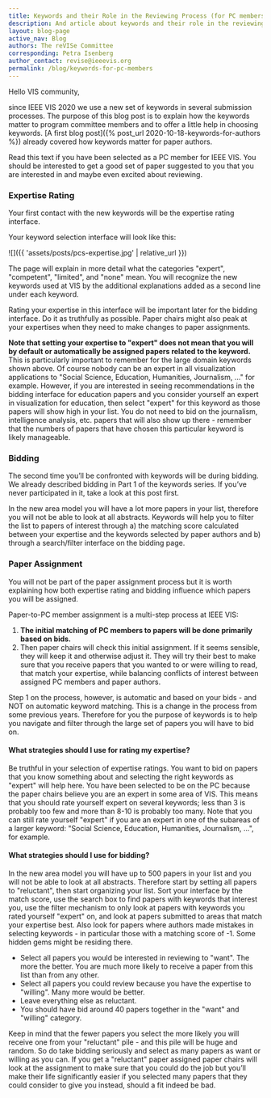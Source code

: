 ```yaml
---
title: Keywords and their Role in the Reviewing Process (for PC members)
description: And article about keywords and their role in the reviewing process
layout: blog-page
active_nav: Blog
authors: The reVISe Committee
corresponding: Petra Isenberg
author_contact: revise@ieeevis.org
permalink: /blog/keywords-for-pc-members
---
```


Hello VIS community,

since IEEE VIS 2020 we use a new set of keywords in several submission processes. The purpose of this blog post is to explain how the keywords matter to program committee members and to offer a little help in choosing keywords. [A first blog post]({% post_url 2020-10-18-keywords-for-authors %}) already covered how keywords matter for paper authors.

Read this text if you have been selected as a PC member for IEEE VIS. You should be interested to get a good set of paper suggested to you that you are interested in and maybe even excited about reviewing. 

### Expertise Rating

Your first contact with the new keywords will be the expertise rating interface. 

Your keyword selection interface will look like this:

![]({{ 'assets/posts/pcs-expertise.jpg' | relative_url }})

The page will explain in more detail what the categories "expert", "competent", "limited", and "none" mean. You will recognize the new keywords used at VIS by the additional explanations added as a second line under each keyword. 

Rating your expertise in this interface will be important later for the bidding interface. Do it as truthfully as possible. Paper chairs might also peak at your expertises when they need to make changes to paper assignments. 

**Note that setting your expertise to "expert" does not mean that you will by default or automatically be assigned papers related to the keyword.** This is particularly important to remember for the large domain keywords shown above. Of course nobody can be an expert in all visualization applications to "Social Science, Education, Humanities, Journalism, ..." for example. However, if you are interested in seeing recommendations in the bidding interface for education papers and you consider yourself an expert in visualization for education, then select "expert" for this keyword as those papers will show high in your list. You do not need to bid on the journalism, intelligence analysis, etc. papers that will also show up there - remember that the numbers of papers that have chosen this particular keyword is likely manageable. 

### Bidding

The second time you’ll be confronted with keywords will be during bidding. We already described bidding in Part 1 of the keywords series. If you’ve never participated in it, take a look at this post first.

In the new area model you will have a lot more papers in your list, therefore you will not be able to look at all abstracts. Keywords will help you to filter the list to papers of interest through a) the matching score calculated between your expertise and the keywords selected by paper authors and b) through a search/filter interface on the bidding page. 

### Paper Assignment

You will not be part of the paper assignment process but it is worth explaining how both expertise rating and bidding influence which papers you will be assigned.

Paper-to-PC member assignment is a multi-step process at IEEE VIS:

1. **The initial matching of PC members to papers will be done primarily based on bids.**
2. Then paper chairs will check this initial assignment. If it seems sensible, they will keep it and otherwise adjust it. They will try their best to make sure that you receive papers that you wanted to or were willing to read, that match your expertise, while balancing conflicts of interest between assigned PC members and paper authors. 

Step 1 on the process, however, is automatic and based on your bids - and NOT on automatic keyword matching. This is a change in the process from some previous years.  Therefore for you the purpose of keywords is to help you navigate and filter through the large set of papers you will have to bid on. 

#### What strategies should I use for rating my expertise?

Be truthful in your selection of expertise ratings. You want to bid on papers that you know something about and selecting the right keywords as "expert" will help here. You have been selected to be on the PC because the paper chairs believe you are an expert in some area of VIS. This means that you should rate yourself expert on several keywords; less than 3 is probably too few and more than 8-10 is probably too many. Note that you can still rate yourself "expert" if you are an expert in one of the subareas of a larger keyword: "Social Science, Education, Humanities, Journalism, ...", for example. 

#### What strategies should I use for bidding?

In the new area model you will have up to 500 papers in your list and you will not be able to look at all abstracts. Therefore start by setting all papers to "reluctant", then start organizing your list. Sort your interface by the match score, use the search box to find papers with keywords that interest you, use the filter mechanism to only look at papers with keywords you rated yourself "expert" on, and look at papers submitted to areas that match your expertise best. Also look for papers where authors made mistakes in selecting keywords - in particular those with a matching score of -1. Some hidden gems might be residing there.

- Select all papers you would be interested in reviewing to "want". The more the better. You are much more likely to receive a paper from this list than from any other. 
- Select all papers you could review because you have the expertise to "willing". Many more would be better.
- Leave everything else as reluctant. 
- You should have bid around 40 papers together in the "want" and "willing" category.

Keep in mind that the fewer papers you select the more likely you will receive one from your "reluctant" pile - and this pile will be huge and random. So do take bidding seriously and select as many papers as want or willing as you can. If you get a "reluctant" paper assigned paper chairs will look at the assignment to make sure that you could do the job but you’ll make their life significantly easier if you selected many papers that they could consider to give you instead, should a fit indeed be bad.
